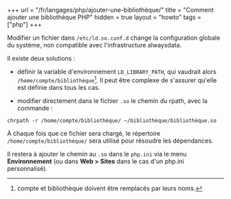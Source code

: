+++
url = "/fr/langages/php/ajouter-une-bibliothèque/"
title = "Comment ajouter une bibliothèque PHP"
hidden = true
layout = "howto"
tags = ["php"]
+++

Modifier un fichier dans `/etc/ld.so.conf.d` change la configuration globale du système, non compatible avec l'infrastructure alwaysdata.

Il existe deux solutions :

- définir la variable d'environnement `LD_LIBRARY_PATH`, qui vaudrait alors `/home/compte/bibliothèque`[^1]. Il peut être complexe de s'assurer qu'elle est définie dans tous les cas.

- modifier directement dans le fichier `.so` le chemin du rpath, avec la commande :

```
chrpath -r /home/compte/bibliothèque/ ~/bibliothèque/bibliothèque.so
```

À chaque fois que ce fichier sera chargé, le répertoire `/home/compte/bibliothèque/` sera utilisé pour résoudre les dépendances.

Il restera à ajouter le chemin au `.so` dans le `php.ini` via le menu **Environnement** (ou dans **Web > Sites** dans le cas d'un php.ini personnalisé).

[^1]: compte et bibliothèque doivent être remplacés par leurs noms.
